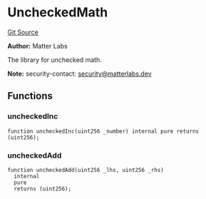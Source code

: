 # UncheckedMath
[Git Source](https://github.com/matter-labs/zksync-contracts/blob/c6e73735b89a4b474234f6471e326125c9069f15/contracts/l1-contracts/common/libraries/UncheckedMath.sol)

**Author:**
Matter Labs

The library for unchecked math.

**Note:**
security-contact: security@matterlabs.dev


## Functions
### uncheckedInc


```solidity
function uncheckedInc(uint256 _number) internal pure returns (uint256);
```

### uncheckedAdd


```solidity
function uncheckedAdd(uint256 _lhs, uint256 _rhs)
  internal
  pure
  returns (uint256);
```

